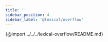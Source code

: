 ```yaml
---
title: ''
sidebar_position: 4
sidebar_label: '@lexical/overflow'
---
```


{@import ../../../lexical-overflow/README.md}
